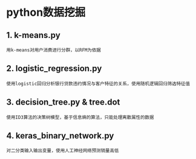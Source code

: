 # python数据挖掘
## 1. k-means.py  
    用k-means对用户消费进行分群，以RFM为依据  

## 2. logistic_regression.py  
    使用logistic回归分析银行贷款违约情况与客户特征的关系，使用随机逻辑回归筛选特征值  
 
## 3. decision_tree.py & tree.dot   
    使用ID3算法的决策树模型，基于信息熵的算法，只能处理离散属性的数据  

## 4. keras_binary_network.py  
    对二分类输入输出变量，使用人工神经网络预测销量高低




